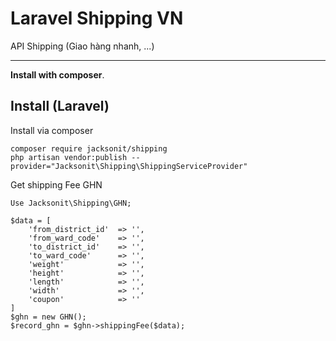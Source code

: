# Laravel Shipping VN
API Shipping (Giao hàng nhanh, ...)

-----
**Install with composer**.

Install (Laravel)
-----------------
Install via composer
```
composer require jacksonit/shipping
php artisan vendor:publish --provider="Jacksonit\Shipping\ShippingServiceProvider"
```

Get shipping Fee GHN

```
Use Jacksonit\Shipping\GHN;

$data = [
    'from_district_id'  => '',
    'from_ward_code'    => '',
    'to_district_id'    => '',
    'to_ward_code'      => '',
    'weight'            => '',
    'height'            => '',
    'length'            => '',
    'width'             => '',
    'coupon'            => ''
]
$ghn = new GHN();
$record_ghn = $ghn->shippingFee($data);
```